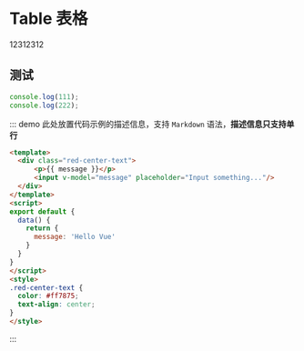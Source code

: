 # Table 表格

12312312

## 测试
```js
console.log(111);  
console.log(222);  
```

::: demo 此处放置代码示例的描述信息，支持 `Markdown` 语法，**描述信息只支持单行**
```html
<template>
  <div class="red-center-text">
      <p>{{ message }}</p>
      <input v-model="message" placeholder="Input something..."/>
  </div>
</template>
<script>
export default {
  data() {
    return {
      message: 'Hello Vue'
    }
  }
}
</script>
<style>
.red-center-text { 
  color: #ff7875;
  text-align: center;
}
</style>
```
:::
